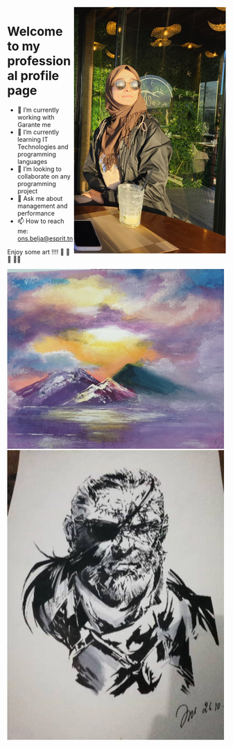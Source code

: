 <img dir='rtl' align='right' src="https://github.com/ons-bba/ons-bba/blob/main/Meriah.jpg" width="350">


###  <h1>Welcome to my professional profile page </h1>

  



- 🔭 I’m currently working with  Garante me 
- 🌱 I’m currently learning  IT Technologies and programming languages
- 👯 I’m looking to collaborate on any programming project
- 💬 Ask me about  management and performance
- 📫 How to reach me: ons.belja@esprit.tn


Enjoy some art !!!! :art: :art: :art: 👩‍🎨 

<img src="https://github.com/ons-bba/ons-bba/blob/main/20200324_102106.jpg" width="500">
<img src="https://github.com/ons-bba/ons-bba/blob/main/91355170_382790326010845_4498565582102200320_n.jpg" width="500">





